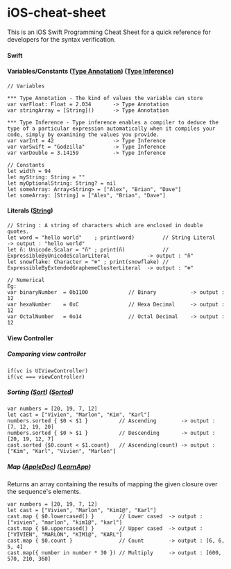 # iOS-cheat-sheet
This is an iOS Swift Programming Cheat Sheet for a quick reference for developers for the syntax verification.

#### Swift

#### Variables/Constants ([Type Annotation](https://developer.apple.com/library/content/documentation/Swift/Conceptual/Swift_Programming_Language/Types.html)) ([Type Inference](https://developer.apple.com/library/content/documentation/Swift/Conceptual/Swift_Programming_Language/Types.html#//apple_ref/swift/grammar/type-inheritance-list))

```
// Variables

*** Type Annotation - The kind of values the variable can store  
var varFloat: Float = 2.034       -> Type Annotation 
var stringArray = [String]()      -> Type Annotation

*** Type Inference - Type inference enables a compiler to deduce the type of a particular expression automatically when it compiles your code, simply by examining the values you provide. 
var varInt = 42                   -> Type Inference 
var varSwift = "Godzilla"         -> Type Inference
var varDouble = 3.14159           -> Type Inference

// Constants
let width = 94
let myString: String = ""
let myOptionalString: String? = nil
let someArray: Array<String> = ["Alex", "Brian", "Dave"]
let someArray: [String] = ["Alex", "Brian", "Dave"]
```

#### Literals ([String](https://developer.apple.com/documentation/swift/expressiblebystringliteral))
```
// String : A string of characters which are enclosed in double quotes.
let word = "hello world"    ; print(word)         // String Literal                               -> output : "hello world" 
let ñ: Unicode.Scalar = "ñ" ; print(ñ)            // ExpressibleByUnicodeScalarLiteral            -> output : "ñ"
let snowflake: Character = "❄︎" ; print(snowflake) // ExpressibleByExtendedGraphemeClusterLiteral  -> output : "❄︎"

// Numerical 
Eg: 
var binaryNumber  = 0b1100             // Binary           -> output : 12  
var hexaNumber    = 0xC                // Hexa Decimal     -> output : 12 
var OctalNumber   = 0o14               // Octal Decimal    -> output : 12 
```

#### View Controller

##### Comparing view controller
```
if(vc is UIViewController)
if(vc === viewController)
```

##### Sorting ([Sort](https://developer.apple.com/documentation/foundation/data/2292856-sort)) ([Sorted](https://developer.apple.com/documentation/foundation/data/2293440-sorted))
```
var numbers = [20, 19, 7, 12]
let cast = ["Vivien", "Marlon", "Kim", "Karl"]
numbers.sorted { $0 < $1 }          // Ascending        -> output : [7, 12, 19, 20] 
numbers.sorted { $0 > $1 }          // Descending       -> output : [20, 19, 12, 7]
cast.sorted {$0.count < $1.count}   // Ascending(count) -> output : ["Kim", "Karl", "Vivien", "Marlon"]
```
##### Map ([AppleDoc](https://developer.apple.com/documentation/swift/array/2908681-map)) ([LearnApp](https://learnappmaking.com/map-reduce-filter-swift-programming/))
Returns an array containing the results of mapping the given closure over the sequence's elements.
```
var numbers = [20, 19, 7, 12]
let cast = ["Vivien", "Marlon", "Kim1@", "Karl"]
cast.map { $0.lowercased() }        // Lower cased  -> output : ["vivien", "marlon", "kim1@", "karl"]
cast.map { $0.uppercased() }        // Upper cased  -> output : ["VIVIEN", "MARLON", "KIM1@", "KARL"]
cast.map { $0.count }               // Count        -> output : [6, 6, 5, 4]
cast.map({ number in number * 30 }) // Multiply     -> output : [600, 570, 210, 360]
```

